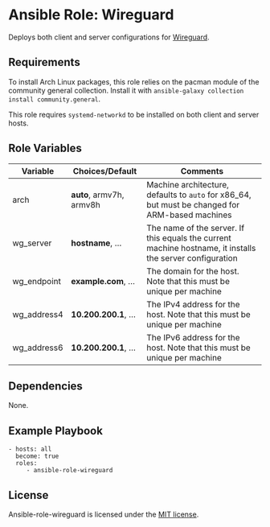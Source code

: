 # Ansible Role: Wireguard

Deploys both client and server configurations for [Wireguard](https://www.wireguard.com/).

## Requirements

To install Arch Linux packages, this role relies on the pacman module of the community general collection. Install it with `ansible-galaxy collection install community.general`.

This role requires `systemd-networkd` to be installed on both client and server hosts.

## Role Variables

| Variable    | Choices/**Default**      | Comments                                                                                                  |
| ----------- | ------------------------ | --------------------------------------------------------------------------------------------------------- |
| arch        | **auto**, armv7h, armv8h | Machine architecture, defaults to `auto` for x86_64, but must be changed for ARM-based machines           |
| wg_server   | **hostname**, …          | The name of the server. If this equals the current machine hostname, it installs the server configuration |
| wg_endpoint | **example.com**, …       | The domain for the host. Note that this must be unique per machine                                        |
| wg_address4 | **10.200.200.1**, …      | The IPv4 address for the host. Note that this must be unique per machine                                  |
| wg_address6 | **10.200.200.1**, …      | The IPv6 address for the host. Note that this must be unique per machine                                  |

## Dependencies

None.

## Example Playbook

    - hosts: all
      become: true
      roles:
         - ansible-role-wireguard

## License

Ansible-role-wireguard is licensed under the [MIT license](LICENSE).
